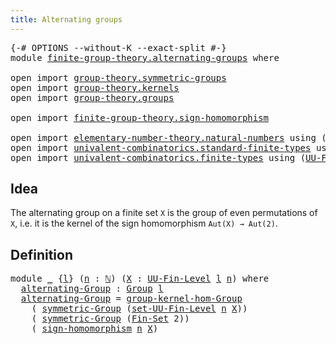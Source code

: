 ```yaml
---
title: Alternating groups
---
```


<pre class="Agda"><a id="44" class="Symbol">{-#</a> <a id="48" class="Keyword">OPTIONS</a> <a id="56" class="Pragma">--without-K</a> <a id="68" class="Pragma">--exact-split</a> <a id="82" class="Symbol">#-}</a>
<a id="86" class="Keyword">module</a> <a id="93" href="finite-group-theory.alternating-groups.html" class="Module">finite-group-theory.alternating-groups</a> <a id="132" class="Keyword">where</a>

<a id="139" class="Keyword">open</a> <a id="144" class="Keyword">import</a> <a id="151" href="group-theory.symmetric-groups.html" class="Module">group-theory.symmetric-groups</a>
<a id="181" class="Keyword">open</a> <a id="186" class="Keyword">import</a> <a id="193" href="group-theory.kernels.html" class="Module">group-theory.kernels</a>
<a id="214" class="Keyword">open</a> <a id="219" class="Keyword">import</a> <a id="226" href="group-theory.groups.html" class="Module">group-theory.groups</a>

<a id="247" class="Keyword">open</a> <a id="252" class="Keyword">import</a> <a id="259" href="finite-group-theory.sign-homomorphism.html" class="Module">finite-group-theory.sign-homomorphism</a>

<a id="298" class="Keyword">open</a> <a id="303" class="Keyword">import</a> <a id="310" href="elementary-number-theory.natural-numbers.html" class="Module">elementary-number-theory.natural-numbers</a> <a id="351" class="Keyword">using</a> <a id="357" class="Symbol">(</a><a id="358" href="elementary-number-theory.natural-numbers.html#1548" class="Datatype">ℕ</a><a id="359" class="Symbol">)</a>
<a id="361" class="Keyword">open</a> <a id="366" class="Keyword">import</a> <a id="373" href="univalent-combinatorics.standard-finite-types.html" class="Module">univalent-combinatorics.standard-finite-types</a> <a id="419" class="Keyword">using</a> <a id="425" class="Symbol">(</a><a id="426" href="univalent-combinatorics.standard-finite-types.html#2284" class="Function">Fin-Set</a><a id="433" class="Symbol">)</a>
<a id="435" class="Keyword">open</a> <a id="440" class="Keyword">import</a> <a id="447" href="univalent-combinatorics.finite-types.html" class="Module">univalent-combinatorics.finite-types</a> <a id="484" class="Keyword">using</a> <a id="490" class="Symbol">(</a><a id="491" href="univalent-combinatorics.finite-types.html#5390" class="Function">UU-Fin-Level</a><a id="503" class="Symbol">;</a> <a id="505" href="univalent-combinatorics.finite-types.html#15258" class="Function">set-UU-Fin-Level</a><a id="521" class="Symbol">)</a>
</pre>
## Idea

The alternating group on a finite set `X` is the group of even permutations of `X`, i.e. it is the kernel of the sign homomorphism `Aut(X) → Aut(2)`.

## Definition

<pre class="Agda"><a id="711" class="Keyword">module</a> <a id="718" href="finite-group-theory.alternating-groups.html#718" class="Module">_</a> <a id="720" class="Symbol">{</a><a id="721" href="finite-group-theory.alternating-groups.html#721" class="Bound">l</a><a id="722" class="Symbol">}</a> <a id="724" class="Symbol">(</a><a id="725" href="finite-group-theory.alternating-groups.html#725" class="Bound">n</a> <a id="727" class="Symbol">:</a> <a id="729" href="elementary-number-theory.natural-numbers.html#1548" class="Datatype">ℕ</a><a id="730" class="Symbol">)</a> <a id="732" class="Symbol">(</a><a id="733" href="finite-group-theory.alternating-groups.html#733" class="Bound">X</a> <a id="735" class="Symbol">:</a> <a id="737" href="univalent-combinatorics.finite-types.html#5390" class="Function">UU-Fin-Level</a> <a id="750" href="finite-group-theory.alternating-groups.html#721" class="Bound">l</a> <a id="752" href="finite-group-theory.alternating-groups.html#725" class="Bound">n</a><a id="753" class="Symbol">)</a> <a id="755" class="Keyword">where</a>
  <a id="763" href="finite-group-theory.alternating-groups.html#763" class="Function">alternating-Group</a> <a id="781" class="Symbol">:</a> <a id="783" href="group-theory.groups.html#2750" class="Function">Group</a> <a id="789" href="finite-group-theory.alternating-groups.html#721" class="Bound">l</a>
  <a id="793" href="finite-group-theory.alternating-groups.html#763" class="Function">alternating-Group</a> <a id="811" class="Symbol">=</a> <a id="813" href="group-theory.kernels.html#2471" class="Function">group-kernel-hom-Group</a>
    <a id="840" class="Symbol">(</a> <a id="842" href="group-theory.symmetric-groups.html#3569" class="Function">symmetric-Group</a> <a id="858" class="Symbol">(</a><a id="859" href="univalent-combinatorics.finite-types.html#15258" class="Function">set-UU-Fin-Level</a> <a id="876" href="finite-group-theory.alternating-groups.html#725" class="Bound">n</a> <a id="878" href="finite-group-theory.alternating-groups.html#733" class="Bound">X</a><a id="879" class="Symbol">))</a>
    <a id="886" class="Symbol">(</a> <a id="888" href="group-theory.symmetric-groups.html#3569" class="Function">symmetric-Group</a> <a id="904" class="Symbol">(</a><a id="905" href="univalent-combinatorics.standard-finite-types.html#2284" class="Function">Fin-Set</a> <a id="913" class="Number">2</a><a id="914" class="Symbol">))</a>
    <a id="921" class="Symbol">(</a> <a id="923" href="finite-group-theory.sign-homomorphism.html#11247" class="Function">sign-homomorphism</a> <a id="941" href="finite-group-theory.alternating-groups.html#725" class="Bound">n</a> <a id="943" href="finite-group-theory.alternating-groups.html#733" class="Bound">X</a><a id="944" class="Symbol">)</a>
</pre>